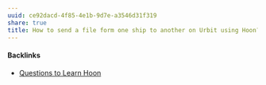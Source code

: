 ```yaml
---
uuid: ce92dacd-4f85-4e1b-9d7e-a3546d31f319
share: true
title: How to send a file form one ship to another on Urbit using Hoon?
---
```

#### Backlinks

* [Questions to Learn Hoon](/ac3f27d3-cec7-4fb7-b0cf-e29269210256)